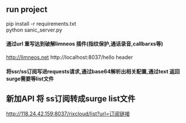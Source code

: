 ## run project
pip install -r requirements.txt   
python sanic_server.py
#### 通过url 重写达到破解limneos 插件(指纹保护,通话录音,callbarxs等)
http://limneos.net http://localhost:8037/hello header 

#### 将ssr/ss订阅写进requests请求,通过base64解析出相关配置,通过text 返回surge需要等list文件


## 新加API 将 ss订阅转成surge list文件
http://118.24.42.159:8037/rixcloud/list?url=订阅链接
